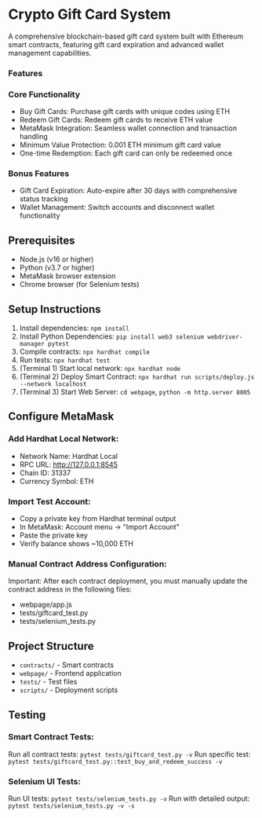 # Crypto Gift Card System

A comprehensive blockchain-based gift card system built with Ethereum smart contracts, featuring gift card expiration and advanced wallet management capabilities.

### Features
### Core Functionality
- Buy Gift Cards: Purchase gift cards with unique codes using ETH
- Redeem Gift Cards: Redeem gift cards to receive ETH value
- MetaMask Integration: Seamless wallet connection and transaction handling
- Minimum Value Protection: 0.001 ETH minimum gift card value
- One-time Redemption: Each gift card can only be redeemed once

### Bonus Features
- Gift Card Expiration: Auto-expire after 30 days with comprehensive status tracking
- Wallet Management: Switch accounts and disconnect wallet functionality

## Prerequisites
- Node.js (v16 or higher)
- Python (v3.7 or higher)
- MetaMask browser extension
- Chrome browser (for Selenium tests)

## Setup Instructions

1. Install dependencies: `npm install`
2. Install Python Dependencies: `pip install web3 selenium webdriver-manager pytest`
3. Compile contracts: `npx hardhat compile`
4. Run tests: `npx hardhat test`
5. (Terminal 1) Start local network: `npx hardhat node`
6. (Terminal 2) Deploy Smart Contract: `npx hardhat run scripts/deploy.js --network localhost`
7. (Terminal 3) Start Web Server: `cd webpage`, `python -m http.server 8005`

## Configure MetaMask
### Add Hardhat Local Network:
- Network Name: Hardhat Local
- RPC URL: http://127.0.0.1:8545
- Chain ID: 31337
- Currency Symbol: ETH

### Import Test Account:
- Copy a private key from Hardhat terminal output
- In MetaMask: Account menu → "Import Account"
- Paste the private key
- Verify balance shows ~10,000 ETH

### Manual Contract Address Configuration:
Important: After each contract deployment, you must manually update the contract address in the following files:
- webpage/app.js
- tests/giftcard_test.py
- tests/selenium_tests.py

## Project Structure
- `contracts/` - Smart contracts
- `webpage/` - Frontend application
- `tests/` - Test files
- `scripts/` - Deployment scripts

## Testing
### Smart Contract Tests:
Run all contract tests:
`pytest tests/giftcard_test.py -v`
Run specific test:
`pytest tests/giftcard_test.py::test_buy_and_redeem_success -v`

### Selenium UI Tests:
Run UI tests:
`pytest tests/selenium_tests.py -v`
Run with detailed output:
`pytest tests/selenium_tests.py -v -s`